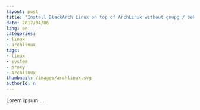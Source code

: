 ```yaml
---
layout: post
title: "Install BlackArch Linux on top of ArchLinux without gnupg / behind a proxy"
date: 2017/04/06
lang: en
categories:
- linux
- archlinux
tags:
- linux
- system
- proxy
- archlinux
thumbnail: /images/archlinux.svg
authorId: n
---
```

Lorem ipsum ...
